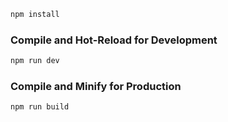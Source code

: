 ```sh
npm install
```

### Compile and Hot-Reload for Development

```sh
npm run dev
```

### Compile and Minify for Production

```sh
npm run build
```
